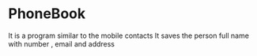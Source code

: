 # PhoneBook
It is a program similar to the mobile contacts
It saves the person full name with number , email and address
